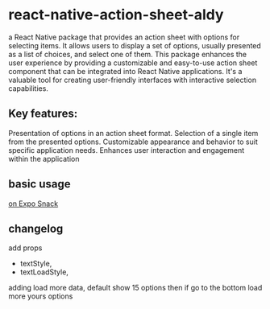 # react-native-action-sheet-aldy
a React Native package that provides an action sheet with options for selecting items. It allows users to display a set of options, usually presented as a list of choices, and select one of them. This package enhances the user experience by providing a customizable and easy-to-use action sheet component that can be integrated into React Native applications. It's a valuable tool for creating user-friendly interfaces with interactive selection capabilities.

## Key features:

Presentation of options in an action sheet format.
Selection of a single item from the presented options.
Customizable appearance and behavior to suit specific application needs.
Enhances user interaction and engagement within the application

## basic usage

[on Expo Snack](https://snack.expo.dev/@rinaldycodes/actionsheet-using-expo-react-native)

## changelog

add props
 - textStyle,
 - textLoadStyle,

adding load more data, default show 15 options then if go to the bottom load more yours options